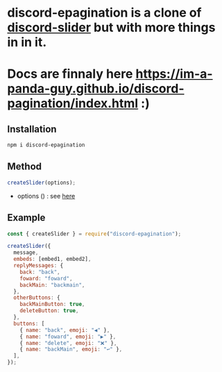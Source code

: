 # discord-epagination is a clone of [discord-slider](https://www.npmjs.com/package/discord-slider) but with more things in in it.

# Docs are finnaly here https://im-a-panda-guy.github.io/discord-pagination/index.html :)

## Installation

```sh
npm i discord-epagination

```

## Method

```js
createSlider(options);
```

- options () : see [here](https://im-a-panda-guy.github.io/discord-pagination/interfaces/SliderOptions.html)

## Example

```js
const { createSlider } = require("discord-epagination");

createSlider({
  message,
  embeds: [embed1, embed2],
  replyMessages: {
    back: "back",
    foward: "foward",
    backMain: "backmain",
  },
  otherButtons: {
    backMainButton: true,
    deleteButton: true,
  },
  buttons: [
    { name: "back", emoji: "◀" },
    { name: "foward", emoji: "▶" },
    { name: "delete", emoji: "❌" },
    { name: "backMain", emoji: "↩" },
  ],
});
```
